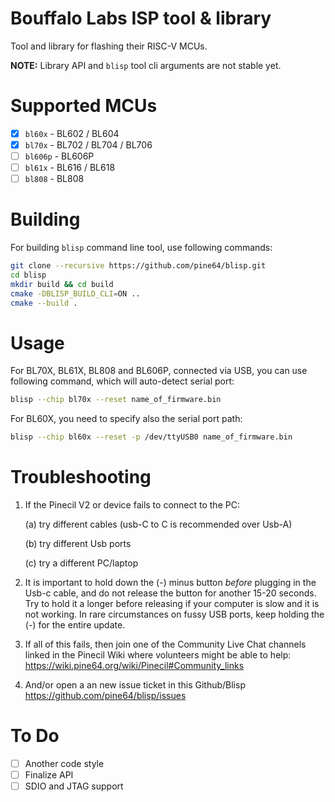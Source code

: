 # Bouffalo Labs ISP tool & library

Tool and library for flashing their RISC-V MCUs.

**NOTE:** Library API and `blisp` tool cli arguments are not stable yet.

# Supported MCUs

- [X] `bl60x` - BL602 / BL604
- [X] `bl70x` - BL702 / BL704 / BL706 
- [ ] `bl606p` - BL606P
- [ ] `bl61x` - BL616 / BL618
- [ ] `bl808` - BL808

# Building
For building `blisp` command line tool, use following commands:

```bash
git clone --recursive https://github.com/pine64/blisp.git
cd blisp
mkdir build && cd build
cmake -DBLISP_BUILD_CLI=ON ..
cmake --build .
```

# Usage

For BL70X, BL61X, BL808 and BL606P, connected via USB, you can use following command, which will auto-detect serial port:

```bash
blisp --chip bl70x --reset name_of_firmware.bin
```

For BL60X, you need to specify also the serial port path:

```bash
blisp --chip bl60x --reset -p /dev/ttyUSB0 name_of_firmware.bin
```

# Troubleshooting
1. If the Pinecil V2 or device fails to connect to the PC:

    (a) try different cables (usb-C to C is recommended over Usb-A)
    
    (b) try different Usb ports
    
    (c) try a different PC/laptop
    
2. It is important to hold down the (-) minus button _before_ plugging in the Usb-c cable, and do not release the button for another 15-20 seconds. Try to hold it a longer before releasing if your computer is slow and it is not working. In rare circumstances on fussy USB ports, keep holding the (-) for the entire update.
3. If all of this fails, then join one of the Community Live Chat channels linked in the Pinecil Wiki where volunteers might be able to help: https://wiki.pine64.org/wiki/Pinecil#Community_links
4. And/or open a an new issue ticket in this Github/Blisp https://github.com/pine64/blisp/issues


# To Do

- [ ] Another code style
- [ ] Finalize API
- [ ] SDIO and JTAG support
